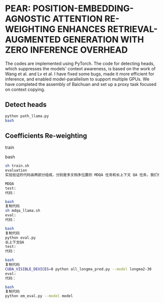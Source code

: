 # PEAR: POSITION-EMBEDDING-AGNOSTIC ATTENTION RE-WEIGHTING ENHANCES RETRIEVAL-AUGMENTED GENERATION WITH ZERO INFERENCE OVERHEAD

The codes are implemented using PyTorch. The code for detecting heads, which suppresses the models' context awareness, is based on the work of Wang et al. and Lv et al. I have fixed some bugs, made it more efficient for inference, and enabled model-parallelism to support multiple GPUs. We have completed the assembly of Baichuan and set up a proxy task focused on context copying.


## Detect heads

```bash
python path_llama.py
bash
```
## Coefficients Re-weighting

train

bash
```bash
sh train.sh
evaluation
实验验证的代码由两部分组成，分别是多文档多位置的 MDQA 任务和长上下文 QA 任务，我们参考了 lost-in-the-middle{} 的实验设置。

MDQA
test:
代码：

bash
复制代码
sh mdqa_llama.sh
eval:
代码：

bash
复制代码
python eval.py
长上下文QA
test:
代码：

bash
复制代码
CUDA_VISIBLE_DEVICES=0 python all_longma_pred.py --model longma2-30
eval:
代码：

bash
复制代码
python em_eval.py --model model
